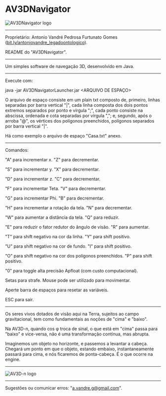 # AV3DNavigator
![AV3DNavigator logo](https://antoniovandre2.github.io/AV3DNavigator/AV3DNavigator%20-%20Logo%20-%20200p.png)
____________________

Proprietário: Antonio Vandré Pedrosa Furtunato Gomes ([bit.ly/antoniovandre_legadoontologico](https://bit.ly/antoniovandre_legadoontologico)).

README do "AV3DNavigator".
____________________

Um simples software de navegação 3D, desenvolvido em Java.
_____

Execute com:

java -jar AV3DNavigatorLauncher.jar <ARQUIVO DE ESPAÇO>

O arquivo de espaço consiste em um plain txt composto de, primeiro, linhas separadas por barra vertical "|", cada linha composta dos dois pontos extremos separados por ponto e vírgula ";", cada ponto consiste na abscissa, ordenada e cota separadas por vírgula ","; e, segundo, após o arroba "@", os vértices dos polígonos preenchidos, polígonos separados por barra vertical "|".

Há como exemplo o arquivo de espaço "Casa.txt" anexo.
____________________

Comandos:

"A" para incrementar x. "Z" para decrementar.

"S" para incrementar y. "X" para decrementar.

"D" para incrementar z. "C" para decrementar.

"F" para incrementar Teta. "V" para decrementar.

"G" para incrementar Phi. "B" para decrementar.

"H" para incrementar a rotação da tela. "N" para decrementar.

"W" para aumentar a distância da tela. "Q" para reduzir.

"E" para reduzir o fator redutor do ângulo de visão. "R" para aumentar.

"T" para shift negativo na cor da linha. "Y" para shift positivo.

"U" para shift negativo na cor de fundo. "I" para shift positivo.

"O" para shift negativo na cor dos polígonos preenchidos. "P" para shift positivo.

"0" para toggle alta precisão Apfloat (com custo computacional).

Setas para strafe. Mouse pode ser utilizado para movimentar.

Aperte barra de espaços para resetar as variáveis.

ESC para sair.
____________________

Os seres vivos dotados de visão aqui na Terra, sujeitos ao campo gravitacional, tem como fundamentais as noções de "cima" e "baixo".

Na AV3D-n, quando cos φ troca de sinal, o que está em "cima" passa para "baixo" e vice-versa, não é uma transformação contínua, mas abrupta.

Imaginemos um objeto no horizonte, e passemos a levantar a cabeça. Chegará um ponto em que o objeto, estando embaixo, instantaneamente passará para cima, e nós ficaremos de ponta-cabeça. É o que ocorre na engine.
____________________

![AV3D-n logo](https://antoniovandre2.github.io/AV3DNavigator/Powered%20by%20AV3D-n%20engine%20-%20200p.png)
____________________

Sugestões ou comunicar erros: "a.vandre.g@gmail.com".
